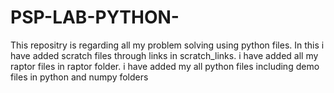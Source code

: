 # PSP-LAB-PYTHON-
This repositry is regarding all my problem solving using python files.
In this i have added scratch files through links in scratch_links.
i have added all my raptor files in raptor folder.
i have added my all python files including demo files in python and numpy folders
